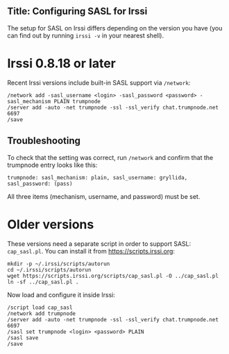 Title: Configuring SASL for Irssi
---
The setup for SASL on Irssi differs depending on the version you have (you can
find out by running `irssi -v` in your nearest shell).


# Irssi 0.8.18 or later

Recent Irssi versions include built-in SASL support via `/network`:

    /network add -sasl_username <login> -sasl_password <password> -sasl_mechanism PLAIN trumpnode
    /server add -auto -net trumpnode -ssl -ssl_verify chat.trumpnode.net 6697
    /save

## Troubleshooting

To check that the setting was correct, run `/network` and confirm that the trumpnode entry looks like this:

    trumpnode: sasl_mechanism: plain, sasl_username: gryllida, sasl_password: (pass)

All three items (mechanism, username, and password) must be set.

# Older versions

These versions need a separate script in order to support SASL: `cap_sasl.pl`.
You can install it from <https://scripts.irssi.org>:

    mkdir -p ~/.irssi/scripts/autorun
    cd ~/.irssi/scripts/autorun
    wget https://scripts.irssi.org/scripts/cap_sasl.pl -O ../cap_sasl.pl
    ln -sf ../cap_sasl.pl .

Now load and configure it inside Irssi:

    /script load cap_sasl
    /network add trumpnode
    /server add -auto -net trumpnode -ssl -ssl_verify chat.trumpnode.net 6697
    /sasl set trumpnode <login> <password> PLAIN
    /sasl save
    /save
